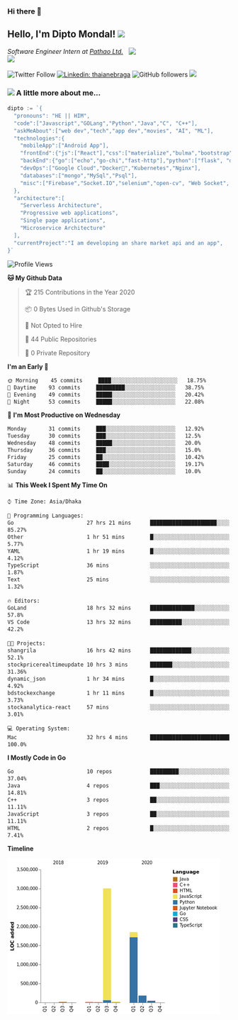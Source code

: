 ### Hi there 👋

<!--
**diptomondal007/diptomondal007** is a ✨ _special_ ✨ repository because its `README.md` (this file) appears on your GitHub profile.

Here are some ideas to get you started:

- 🔭 I’m currently working on ...
- 🌱 I’m currently learning ...
- 👯 I’m looking to collaborate on ...
- 🤔 I’m looking for help with ...
- 💬 Ask me about ...
- 📫 How to reach me: ...
- 😄 Pronouns: ...
- ⚡ Fun fact: ...
-->

<h2>Hello, I'm Dipto Mondal! <img src="https://media.giphy.com/media/12oufCB0MyZ1Go/giphy.gif" width="50"></h2>
<img align='right' src="https://media.giphy.com/media/M9gbBd9nbDrOTu1Mqx/giphy.gif" width="230">
<p><em>Software Engineer Intern at <a href="https://pathao.com/?lang=en">Pathao Ltd.</a><img src="https://media.giphy.com/media/WUlplcMpOCEmTGBtBW/giphy.gif" width="30"> 
</em></p>

![Twitter Follow](https://img.shields.io/twitter/follow/Dipto_Mondal007?label=Follow)
[![Linkedin: thaianebraga](https://img.shields.io/badge/-dipto-blue?style=flat-square&logo=Linkedin&logoColor=white&link=https://www.linkedin.com/in/dipto-mondal-807003181/)](https://www.linkedin.com/in/dipto-mondal-807003181/)
![GitHub followers](https://img.shields.io/github/followers/diptomondal007?label=Follow&style=social)
![](https://visitor-badge.glitch.me/badge?page_id=https://github.com/diptomondal007)

### <img src="https://media.giphy.com/media/VgCDAzcKvsR6OM0uWg/giphy.gif" width="50"> A little more about me...  

```go
dipto := `{
  "pronouns": "HE || HIM",
  "code":["Javascript","GOLang","Python","Java","C", "C++"],
  "askMeAbout":["web dev","tech","app dev","movies", "AI", "ML"],
  "technologies":{
    "mobileApp":["Android App"],
    "frontEnd":{"js":["React"],"css":["materialize","bulma","bootstrap"]},
    "backEnd":{"go":["echo","go-chi","fast-http"],"python":["flask", "django"]},
    "devOps":["Google Cloud","Docker🐳","Kubernetes","Nginx"],
    "databases":["mongo","MySql","Psql"],
    "misc":["Firebase","Socket.IO","selenium","open-cv", "Web Socket", "WebRtc]
  },
  "architecture":[
    "Serverless Architecture",
    "Progressive web applications",
    "Single page applications",
    "Microservice Architecture"
  ],
  "currentProject":"I am developing an share market api and an app",
}`
```

<!--START_SECTION:waka-->
![Profile Views](http://img.shields.io/badge/Profile%20Views-0-blue)

**🐱 My Github Data** 

> 🏆 215 Contributions in the Year 2020
 > 
> 📦 0 Bytes Used in Github's Storage 
 > 
> 🚫 Not Opted to Hire
 > 
> 📜 44 Public Repositories
 > 
> 🔑 0 Private Repository 
 > 
**I'm an Early 🐤** 

```text
🌞 Morning    45 commits     ████░░░░░░░░░░░░░░░░░░░░░   18.75% 
🌆 Daytime    93 commits     █████████░░░░░░░░░░░░░░░░   38.75% 
🌃 Evening    49 commits     █████░░░░░░░░░░░░░░░░░░░░   20.42% 
🌙 Night      53 commits     █████░░░░░░░░░░░░░░░░░░░░   22.08%

```
📅 **I'm Most Productive on Wednesday** 

```text
Monday       31 commits     ███░░░░░░░░░░░░░░░░░░░░░░   12.92% 
Tuesday      30 commits     ███░░░░░░░░░░░░░░░░░░░░░░   12.5% 
Wednesday    48 commits     █████░░░░░░░░░░░░░░░░░░░░   20.0% 
Thursday     36 commits     ███░░░░░░░░░░░░░░░░░░░░░░   15.0% 
Friday       25 commits     ██░░░░░░░░░░░░░░░░░░░░░░░   10.42% 
Saturday     46 commits     ████░░░░░░░░░░░░░░░░░░░░░   19.17% 
Sunday       24 commits     ██░░░░░░░░░░░░░░░░░░░░░░░   10.0%

```


📊 **This Week I Spent My Time On** 

```text
⌚︎ Time Zone: Asia/Dhaka

💬 Programming Languages: 
Go                       27 hrs 21 mins      █████████████████████░░░░   85.27% 
Other                    1 hr 51 mins        █░░░░░░░░░░░░░░░░░░░░░░░░   5.77% 
YAML                     1 hr 19 mins        █░░░░░░░░░░░░░░░░░░░░░░░░   4.12% 
TypeScript               36 mins             ░░░░░░░░░░░░░░░░░░░░░░░░░   1.87% 
Text                     25 mins             ░░░░░░░░░░░░░░░░░░░░░░░░░   1.32%

🔥 Editors: 
GoLand                   18 hrs 32 mins      ██████████████░░░░░░░░░░░   57.8% 
VS Code                  13 hrs 32 mins      ██████████░░░░░░░░░░░░░░░   42.2%

🐱‍💻 Projects: 
shangrila                16 hrs 42 mins      █████████████░░░░░░░░░░░░   52.1% 
stockpricerealtimeupdate 10 hrs 3 mins       ███████░░░░░░░░░░░░░░░░░░   31.36% 
dynamic_json             1 hr 34 mins        █░░░░░░░░░░░░░░░░░░░░░░░░   4.92% 
bdstockexchange          1 hr 11 mins        █░░░░░░░░░░░░░░░░░░░░░░░░   3.73% 
stockanalytica-react     57 mins             ░░░░░░░░░░░░░░░░░░░░░░░░░   3.01%

💻 Operating System: 
Mac                      32 hrs 4 mins       █████████████████████████   100.0%

```

**I Mostly Code in Go** 

```text
Go                       10 repos            █████████░░░░░░░░░░░░░░░░   37.04% 
Java                     4 repos             ███░░░░░░░░░░░░░░░░░░░░░░   14.81% 
C++                      3 repos             ██░░░░░░░░░░░░░░░░░░░░░░░   11.11% 
JavaScript               3 repos             ██░░░░░░░░░░░░░░░░░░░░░░░   11.11% 
HTML                     2 repos             █░░░░░░░░░░░░░░░░░░░░░░░░   7.41%

```


**Timeline**

![Chart not found](https://github.com/diptomondal007/diptomondal007/blob/master/charts/bar_graph.png) 


<!--END_SECTION:waka-->

